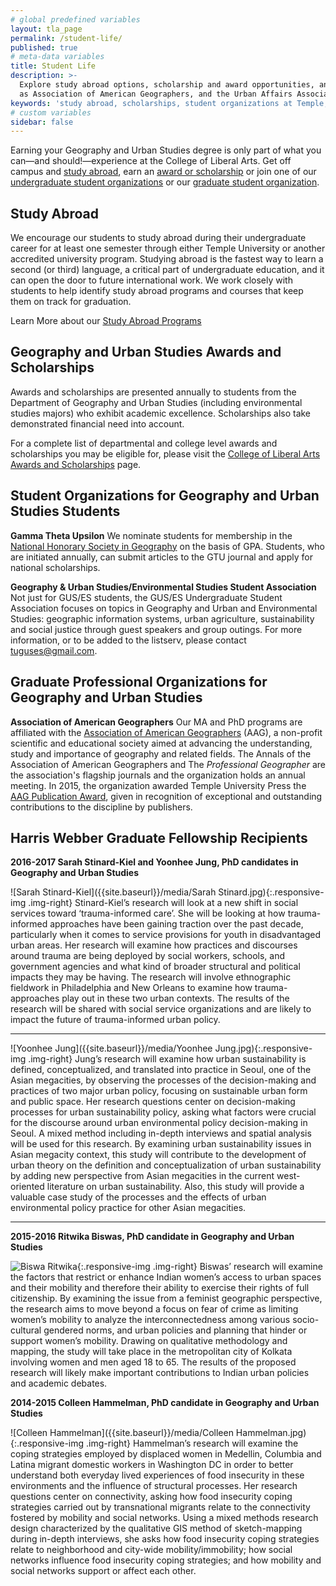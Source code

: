```yaml
---
# global predefined variables
layout: tla_page
permalink: /student-life/
published: true
# meta-data variables
title: Student Life
description: >-
  Explore study abroad options, scholarship and award opportunities, and undergraduate and graduate student organizations such 
  as Association of American Geographers, and the Urban Affairs Association at Temple University’s College of Liberal Arts.
keywords: 'study abroad, scholarships, student organizations at Temple, Association of American Geographers, Urban Affairs Association'
# custom variables
sidebar: false
---
```

Earning your Geography and Urban Studies degree is only part of what you can—and should!—experience at the College of Liberal Arts. Get off campus and [study abroad](#study-abroad), earn an [award or scholarship](#geography-and-urban-studies-awards-and-scholarships) or join one of our [undergraduate student organizations](#student-organizations-for-geography-and-urban-studies-students) or our [graduate student organization](#graduate-professional-organizations-for-geography-and-urban-studies). 

## Study Abroad
We encourage our students to study abroad during their undergraduate career for at least one semester through either Temple University or another accredited university program. Studying abroad is the fastest way to learn a second (or third) language, a critical part of undergraduate education, and it can open the door to future international work. We work closely with students to help identify study abroad programs and courses that keep them on track for graduation.

Learn More about our [Study Abroad Programs](https://studyabroad.temple.edu/)

## Geography and Urban Studies Awards and Scholarships
Awards and scholarships are presented annually to students from the Department of Geography and Urban Studies (including environmental studies majors) who exhibit academic excellence. Scholarships also take demonstrated financial need into account.

For a complete list of departmental and college level awards and scholarships you may be eligible for, please visit the [College of Liberal Arts Awards and Scholarships](https://liberalarts.temple.edu/about-us/resources/awards-and-scholarships?field_awards_department_nid=4591&field_awards_academics_class_value=All) page. 

## Student Organizations for Geography and Urban Studies Students
**Gamma Theta Upsilon**
We nominate students for membership in the [National Honorary Society in Geography](http://gammathetaupsilon.org/) on the basis of GPA. Students, who are initiated annually, can submit articles to the GTU journal and apply for national scholarships.

**Geography & Urban Studies/Environmental Studies Student Association**
Not just for GUS/ES students, the GUS/ES Undergraduate Student Association focuses on topics in Geography and Urban and Environmental Studies: geographic information systems, urban agriculture, sustainability and social justice through guest speakers and group outings. For more information, or to be added to the listserv, please contact [tuguses@gmail.com](mailto:tuguses@gmail.com).

## Graduate Professional Organizations for Geography and Urban Studies
**Association of American Geographers**
Our MA and PhD programs are affiliated with the [Association of American Geographers](http://www.aag.org/) (AAG), a non-profit scientific and educational society aimed at advancing the understanding, study and importance of geography and related fields. The Annals of the Association of American Geographers and The _Professional Geographer_ are the association's flagship journals and the organization holds an annual meeting. In 2015, the organization awarded Temple University Press the [AAG Publication Award](https://news.temple.edu/news/2015-12-08/awards-temple-university-press), given in recognition of exceptional and outstanding contributions to the discipline by publishers.

## Harris Webber Graduate Fellowship Recipients
**2016-2017 Sarah Stinard-Kiel and Yoonhee Jung, PhD candidates in Geography and Urban Studies**<br>

![Sarah Stinard-Kiel]({{site.baseurl}}/media/Sarah Stinard.jpg){:.responsive-img .img-right}
Stinard-Kiel’s research will look at a new shift in social services toward ‘trauma-informed care’. She will be looking at how trauma-informed approaches have been gaining traction over the past decade, particularly when it comes to service provisions for youth in disadvantaged urban areas. Her research will examine how practices and discourses around trauma are being deployed by social workers, schools, and government agencies and what kind of broader structural and political impacts they may be having. The research will involve ethnographic fieldwork in Philadelphia and New Orleans to examine how trauma-approaches play out in these two urban contexts. The results of the research will be shared with social service organizations and are likely to impact the future of trauma-informed urban policy.

___

![Yoonhee Jung]({{site.baseurl}}/media/Yoonhee Jung.jpg){:.responsive-img .img-right}
Jung’s research will examine how urban sustainability is defined, conceptualized, and translated into practice in Seoul, one of the Asian megacities, by observing the processes of the decision-making and practices of two major urban policy, focusing on sustainable urban form and public space. Her research questions center on decision-making processes for urban sustainability policy, asking what factors were crucial for the discourse around urban environmental policy decision-making in Seoul. A mixed method including in-depth interviews and spatial analysis will be used for this research. By examining urban sustainability issues in Asian megacity context, this study will contribute to the development of urban theory on the definition and conceptualization of urban sustainability by adding new perspective from Asian megacities in the current west-oriented literature on urban sustainability. Also, this study will provide a valuable case study of the processes and the effects of urban environmental policy practice for other Asian megacities.

___

**2015-2016 Ritwika Biswas, PhD candidate in Geography and Urban Studies**<br>

![Biswa Ritwika]({{site.baseurl}}/media/Ritwika.jpeg){:.responsive-img .img-right}
Biswas’ research will examine the factors that restrict or enhance Indian women’s access to urban spaces and their mobility and therefore their ability to exercise their rights of full citizenship. By examining the issue from a feminist geographic perspective, the research aims to move beyond a focus on fear of crime as limiting women’s mobility to analyze the interconnectedness among various socio-cultural gendered norms, and urban policies and planning that hinder or support women’s mobility. Drawing on qualitative methodology and mapping, the study will take place in the metropolitan city of Kolkata involving women and men aged 18 to 65. The results of the proposed research will likely make important contributions to Indian urban policies and academic debates.

**2014-2015 Colleen Hammelman, PhD candidate in Geography and Urban Studies**<br>

![Colleen Hammelman]({{site.baseurl}}/media/Colleen Hammelman.jpg){:.responsive-img .img-right}
Hammelman’s research will examine the coping strategies employed by displaced women in Medellin, Columbia and Latina migrant domestic workers in Washington DC in order to better understand both everyday lived experiences of food insecurity in these environments and the influence of structural processes. Her research questions center on connectivity, asking how food insecurity coping strategies carried out by transnational migrants relate to the connectivity fostered by mobility and social networks. Using a mixed methods research design characterized by the qualitative GIS method of sketch-mapping during in-depth interviews, she asks how food insecurity coping strategies relate to neighborhood and city-wide mobility/immobility; how social networks influence food insecurity coping strategies; and how mobility and social networks support or affect each other.
